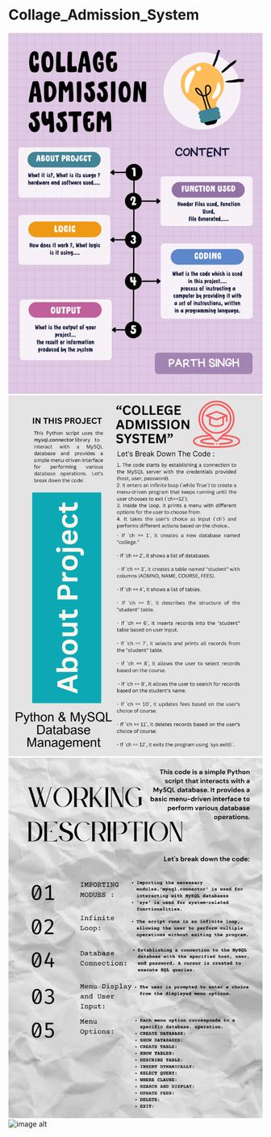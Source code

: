 # Collage_Admission_System
![image alt](https://github.com/parthysingh/Collage_Admission_System/blob/main/CONTENT.png?raw=true)
![image alt](https://github.com/parthysingh/Collage_Admission_System/blob/main/About%20Project.png?raw=true)
![image alt](https://github.com/parthysingh/Collage_Admission_System/blob/main/WORKING.png?raw=true)
![image alt]()
